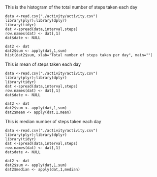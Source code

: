 This is the histogram of the total number of steps taken each day
```{r}
data <-read.csv("./activity/activity.csv")
library(plyr);library(dplyr)
library(tidyr)
dat <-spread(data,interval,steps)
row.names(dat) <- dat[,1]
dat$date <- NULL

dat2 <- dat
dat2$sum <- apply(dat,1,sum)
hist(dat2$sum, xlab="Total number of steps taken per day", main="")
```

This is mean of steps taken each day
```{r}
data <-read.csv("./activity/activity.csv")
library(plyr);library(dplyr)
library(tidyr)
dat <-spread(data,interval,steps)
row.names(dat) <- dat[,1]
dat$date <- NULL

dat2 <- dat
dat2$sum <- apply(dat,1,sum)
dat2$mean <- apply(dat,1,mean)
```

This is median number of steps taken each day
```{r}
data <-read.csv("./activity/activity.csv")
library(plyr);library(dplyr)
library(tidyr)
dat <-spread(data,interval,steps)
row.names(dat) <- dat[,1]
dat$date <- NULL

dat2 <- dat
dat2$sum <- apply(dat,1,sum)
dat2$median <- apply(dat,1,median)
```